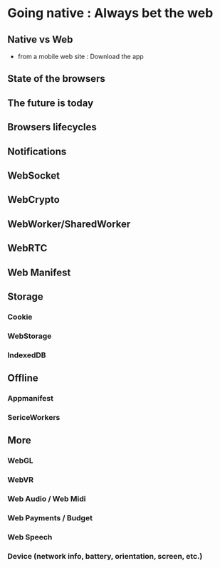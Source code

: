 # Going native : Always bet the web


## Native vs Web

 - from a mobile web site : Download the app

## State of the browsers

## The future is today

## Browsers lifecycles 

## Notifications

## WebSocket

## WebCrypto

## WebWorker/SharedWorker

## WebRTC 

## Web Manifest

## Storage

### Cookie

### WebStorage

### IndexedDB

## Offline

### Appmanifest

### SericeWorkers

## More

### WebGL
### WebVR
### Web Audio / Web Midi
### Web Payments / Budget
### Web Speech
### Device (network info, battery, orientation, screen, etc.)
